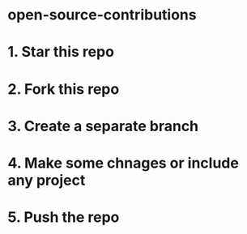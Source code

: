 # open-source-contributions
# 1. Star this repo
# 2. Fork this repo
# 3. Create a separate branch
# 4. Make some chnages or include any project
# 5. Push the repo
